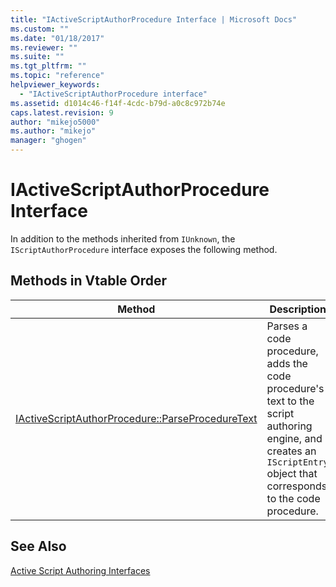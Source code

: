 ```yaml
---
title: "IActiveScriptAuthorProcedure Interface | Microsoft Docs"
ms.custom: ""
ms.date: "01/18/2017"
ms.reviewer: ""
ms.suite: ""
ms.tgt_pltfrm: ""
ms.topic: "reference"
helpviewer_keywords:
  - "IActiveScriptAuthorProcedure interface"
ms.assetid: d1014c46-f14f-4cdc-b79d-a0c8c972b74e
caps.latest.revision: 9
author: "mikejo5000"
ms.author: "mikejo"
manager: "ghogen"
---
```

# IActiveScriptAuthorProcedure Interface
In addition to the methods inherited from `IUnknown`, the `IScriptAuthorProcedure` interface exposes the following method.

## Methods in Vtable Order

|Method|Description|
|------------|-----------------|
|[IActiveScriptAuthorProcedure::ParseProcedureText](../../winscript/reference/iactivescriptauthorprocedure-parseproceduretext.md)|Parses a code procedure, adds the code procedure's text to the script authoring engine, and creates an `IScriptEntry` object that corresponds to the code procedure.|

## See Also
 [Active Script Authoring Interfaces](../../winscript/reference/active-script-authoring-interfaces.md)